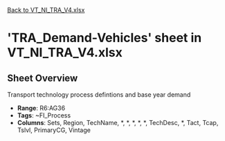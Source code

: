 [Back to VT_NI_TRA_V4.xlsx](README.md)

# 'TRA_Demand-Vehicles' sheet in VT_NI_TRA_V4.xlsx

## Sheet Overview

Transport technology process defintions and base year demand

- **Range**: R6:AG36
- **Tags**: ~FI_Process
- **Columns**: Sets, Region, TechName, *, *, *, *, *, TechDesc, *, Tact, Tcap, Tslvl, PrimaryCG, Vintage

